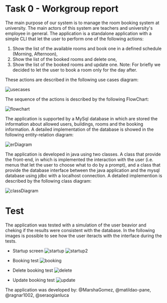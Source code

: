 # Task 0 - Workgroup report

The main purpose of our system is to manage the room booking system at university. The main actors of this system are teachers and university's employee in general.
The application is a standalone application with a simple CLI that let the user to perform one of the following actions:
 1. Show the list of the available rooms and book one in a defined schedule (Morning, Afternoon),
 2. Show the list of the booked rooms and delete one,
 3. Show the list of the booked rooms and update one.
Note: For briefly we decided to let the user to book a room only for the day after.

These actions are described in the following use cases diagram:

![usecases](https://github.com/seraogianluca/RoomBooking/schemas/UseCasesSchema.png)


The sequence of the actions is described by the following FlowChart:

![flowchart](https://github.com/seraogianluca/RoomBooking/schemas/flowchartUPDATED(2).png) 


The application is supported by a MySql database in which are stored the information about allowed users, buildings, rooms and the booking information. A detailed implementation of the database is showed in the following entity-relation diagram:

![erDiagram](https://github.com/seraogianluca/RoomBooking/schemas/ERSchema(1).png)

The application is developed in java using two classes. A class that provide the front-end, in which is implemented the interaction with the user (i.e. menus that let the user to choose what to do by a prompt), and a class that provide the database interface between the java application and the mysql database using jdbc with a localhost connection. A detailed implemention is described by the following class diagram:

![classDiagram](https://github.com/seraogianluca/RoomBooking/schemas/classDiagram.png)


# Test
The application was tested with a simulation of the user beavior and cheking if the results were consistent with the database.
In the following images is possible to see how the user iteracts with the interface during the tests.

- Startup screen
![startup](https://github.com/seraogianluca/RoomBooking/schemas/startupSample.png)
![startup2](https://github.com/seraogianluca/RoomBooking/schemas/startup2Sample.png)

- Booking test
![booking](https://github.com/seraogianluca/RoomBooking/schemas/bookingSample.png)

- Delete booking test
![delete](https://github.com/seraogianluca/RoomBooking/schemas/deleteSample.png)

- Update booking test
![update](https://github.com/seraogianluca/RoomBooking/schemas/updateSample.png)


The application was developed by:
@MarshaGomez, @matildao-pane, @ragnar1002, @seraogianluca
